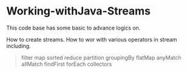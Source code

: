 # Working-withJava-Streams

This code base has some basic to advance logics on.

How to create streams.
How to wor with various operators in stream including.
  >  filter
  >  map
  > sorted
  >  reduce
  >  partition
  >  groupingBy
  >  flatMap
  >  anyMatch
  >  allMatch
  >  findFirst
  >  forEach
  >  collectors
 
 
